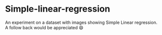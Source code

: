 # Simple-linear-regression
An experiment on a dataset with images showing Simple Linear regression. 
A follow back would be appreciated 😄
